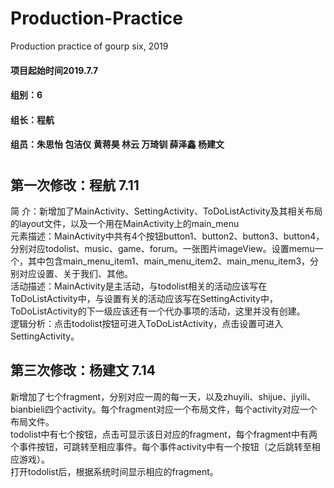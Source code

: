 # Production-Practice
Production practice of gourp six, 2019

#### 项目起始时间2019.7.7 <br>
#### 组别：6 <br>
#### 组长：程航 <br>
#### 组员：朱思怡 包洁仪 黄蒋昊 林云 万琦钏 薛泽鑫 杨建文 <br>

#

## 第一次修改：程航 7.11 <br>
简    介：新增加了MainActivity、SettingActivity、ToDoListActivity及其相关布局的layout文件，以及一个用在MainActivity上的main_menu <br>
元素描述：MainActivity中共有4个按钮button1、button2、button3、button4，分别对应todolist、music、game、forum。一张图片imageView。设置memu一个，其中包含main_menu_item1、main_menu_item2、main_menu_item3，分别对应设置、关于我们、其他。 <br>
活动描述：MainActivity是主活动，与todolist相关的活动应该写在ToDoListActivity中，与设置有关的活动应该写在SettingActivity中，ToDoListActivity的下一级应该还有一个代办事项的活动，这里并没有创建。 <br>
逻辑分析：点击todolist按钮可进入ToDoListActivity，点击设置可进入SettingActivity。 <br>


## 第三次修改：杨建文 7.14<br>
新增加了七个fragment，分别对应一周的每一天，以及zhuyili、shijue、jiyili、bianbieli四个activity。每个fragment对应一个布局文件，每个activity对应一个布局文件。<br>
todolist中有七个按钮，点击可显示该日对应的fragment，每个fragment中有两个事件按钮，可跳转至相应事件。每个事件activity中有一个按钮（之后跳转至相应游戏）。<br>
打开todolist后，根据系统时间显示相应的fragment。<br>
